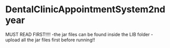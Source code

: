 # DentalClinicAppointmentSystem2ndyear

MUST READ FIRST!!!!
-the jar files can be found inside the LIB folder
-upload all the jar files first before running!!
